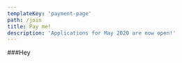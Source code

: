 ```yaml
---
templateKey: 'payment-page'
path: /join
title: Pay me!
description: 'Applications for May 2020 are now open!'
---
```

###Hey
